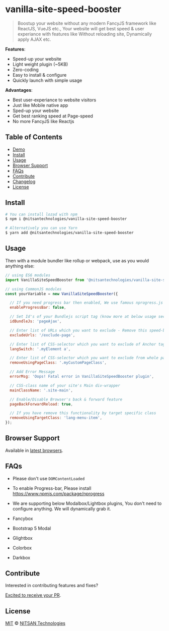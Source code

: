 # vanilla-site-speed-booster 

> Boostup your website without any modern FancyJS framework like ReactJS, VueJS etc., Your website will get best speed & user experiance with features like Without reloading site, Dynamically apply AJAX etc.

**Features**:
- Speed-up your website
- Light weight plugin (~5KB)
- Zero-coding
- Easy to install & configure
- Quickly launch with simple usage

**Advantages**:
- Best user-experiance to website visitors
- Just like Mobile native app
- Sped-up your website
- Get best ranking speed at Page-speed
- No more FancyJS like Reactjs

## Table of Contents

- [Demo](https://t3planet.com)
- [Install](#install)
- [Usage](#usage)
- [Browser Support](#browser-support)
- [FAQs](#faqs)
- [Contribute](#contribute)
- [Changelog](#changelog)
- [License](#license)

## Install

```sh
# You can install lozad with npm
$ npm i @nitsantechnologies/vanilla-site-speed-booster

# Alternatively you can use Yarn
$ yarn add @nitsantechnologies/vanilla-site-speed-booster
```

## Usage

Then with a module bundler like rollup or webpack, use as you would anything else:

```javascript
// using ES6 modules
import VanillaSiteSpeedBooster from '@nitsantechnologies/vanilla-site-speed-booster';

// using CommonJS modules
const yourVariable = new VanillaSiteSpeedBooster({

  // If you need progress bar then enabled, We use famous nprogress.js (know more at below FAQ section)
  enableProgressBar: false,

  // Set Id's of your Bundlejs script tag (know more at below usage section)
  idBundleJs: 'pageAjax',

  // Enter list of URLs which you want to exclude - Remove this speed-booster feature
  excludeUrls: '/exclude-page',

  // Enter list of CSS-selector which you want to exclude of Anchor tag - Remove this speed-booster feature
  langSwitch: '.myElement a',

  // Enter list of CSS-selector which you want to exclude from whole page - Remove this speed-booster feature
  removeUsingPageClass: '.myCustomPageClass',

  // Add Error Message
  errorMsg: 'Oops! Fatal error in VanillaSiteSpeedBooster plugin',

  // CSS-class name of your site's Main div-wrapper
  mainClassName: '.site-main',

  // Enable/Disable Browser's back & forward feature
  pageBackForwardReload: true,

  // If you have remove this functionality by target specific class
  removeUsingTargetClass: 'lang-menu-item',
});
```

## Browser Support

Available in [latest browsers](http://caniuse.com/#feat=intersectionobserver).

## FAQs

- Please don't use `DOMContentLoaded`
- To enable Progress-bar, Please install https://www.npmjs.com/package/nprogress

- We are supporting below Modalbox/Lightbox plugins, You don't need to configure anything. We will dynamically grab it.
- Fancybox
- Bootstrap 5 Modal
- Glightbox
- Colorbox
- Darkbox

## Contribute

Interested in contributing features and fixes?

[Excited to receive your PR](https://github.com/nitsan-technologies/ns_vanilla_site_speed_bootster).

## License

[MIT](LICENSE) © [NITSAN Technologies](https://nitsantech.com)
